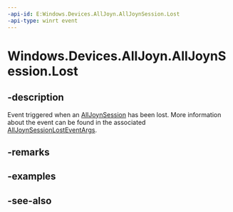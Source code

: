 ----api-id: E:Windows.Devices.AllJoyn.AllJoynSession.Lost
-api-type: winrt event
---<!-- Event syntaxpublic event Windows.Foundation.TypedEventHandler Lost<Windows.Devices.AllJoyn.AllJoynSession,  Windows.Devices.AllJoyn.AllJoynSessionLostEventArgs>--># Windows.Devices.AllJoyn.AllJoynSession.Lost## -descriptionEvent triggered when an [AllJoynSession](alljoynsession.md) has been lost. More information about the event can be found in the associated [AllJoynSessionLostEventArgs](alljoynsessionlosteventargs.md).## -remarks## -examples## -see-also
